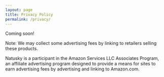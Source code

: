 ```yaml
---
layout: page
title: Privacy Policy
permalink: /privacy/
---
```


Coming soon!

Note: We may collect some advertising fees by linking to retailers selling these products.

Natusky is a participant in the Amazon Services LLC Associates Program, an affiliate advertising program designed to provide a means for sites to earn advertising fees by advertising and linking to Amazon.com.